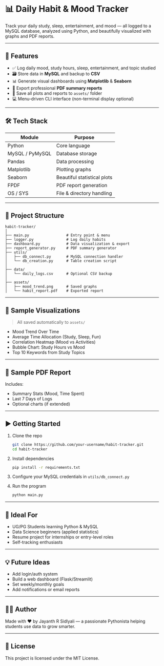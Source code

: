 # 📊 Daily Habit & Mood Tracker

Track your daily study, sleep, entertainment, and mood — all logged to a MySQL database, analyzed using Python, and beautifully visualized with graphs and PDF reports.

---

## 🚀 Features

- ✅ Log daily mood, study hours, sleep, entertainment, and topic studied  
- 🗃️ Store data in **MySQL** and backup to **CSV**  
- 📊 Generate visual dashboards using **Matplotlib** & **Seaborn**  
- 📄 Export professional **PDF summary reports**  
- 📂 Save all plots and reports to `assets/` folder  
- 💻 Menu-driven CLI interface (non-terminal display optional)

---

## 🛠️ Tech Stack

| Module         | Purpose                            |
|----------------|-------------------------------------|
| Python         | Core language                      |
| MySQL / PyMySQL| Database storage                   |
| Pandas         | Data processing                    |
| Matplotlib     | Plotting graphs                    |
| Seaborn        | Beautiful statistical plots        |
| FPDF           | PDF report generation              |
| OS / SYS       | File & directory handling          |

---

## 📂 Project Structure

```
habit-tracker/
│
├── main.py                 # Entry point & menu
├── logger.py               # Log daily habits
├── dashboard.py            # Data visualization & export
├── report_generator.py     # PDF summary generator
├── utils/
│   ├── db_connect.py       # MySQL connection handler
│   └── db_creation.py      # Table creation script
│
├── data/
│   └── daily_logs.csv      # Optional CSV backup
│
├── assets/
│   ├── mood_trend.png      # Saved graphs
│   └── habit_report.pdf    # Exported report
```

---

## 📸 Sample Visualizations

> All saved automatically to `assets/`

- Mood Trend Over Time  
- Average Time Allocation (Study, Sleep, Fun)  
- Correlation Heatmap (Mood vs Activities)  
- Bubble Chart: Study Hours vs Mood  
- Top 10 Keywords from Study Topics  

---

## 📄 Sample PDF Report

Includes:
- Summary Stats (Mood, Time Spent)
- Last 7 Days of Logs
- Optional charts (if extended)

---

## ▶️ Getting Started

1. Clone the repo  
   ```bash
   git clone https://github.com/your-username/habit-tracker.git
   cd habit-tracker
   ```

2. Install dependencies  
   ```bash
   pip install -r requirements.txt
   ```

3. Configure your MySQL credentials in `utils/db_connect.py`

4. Run the program  
   ```bash
   python main.py
   ```

---

## 📌 Ideal For

- UG/PG Students learning Python & MySQL  
- Data Science beginners (applied statistics)  
- Resume project for internships or entry-level roles  
- Self-tracking enthusiasts

---

## 💡 Future Ideas

- Add login/auth system  
- Build a web dashboard (Flask/Streamlit)  
- Set weekly/monthly goals  
- Add notifications or email reports  

---

## 🧑‍💻 Author

Made with ❤️ by Jayanth R Sidlyali — a passionate Pythonista helping students use data to grow smarter.

---

## 📜 License

This project is licensed under the MIT License.
